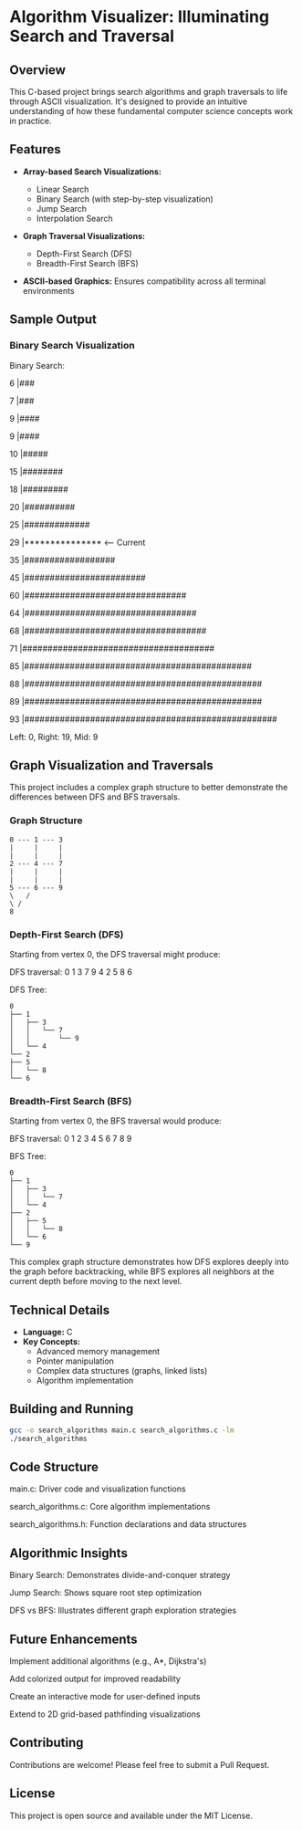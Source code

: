# Algorithm Visualizer: Illuminating Search and Traversal

## Overview

This C-based project brings search algorithms and graph traversals to life through ASCII visualization. It's designed to provide an intuitive understanding of how these fundamental computer science concepts work in practice.

## Features

- **Array-based Search Visualizations:**
  - Linear Search
  - Binary Search (with step-by-step visualization)
  - Jump Search
  - Interpolation Search

- **Graph Traversal Visualizations:**
  - Depth-First Search (DFS)
  - Breadth-First Search (BFS)

- **ASCII-based Graphics:** Ensures compatibility across all terminal environments

## Sample Output

### Binary Search Visualization

Binary Search:

6 |###

7 |###

9 |####

9 |####

10 |#####

15 |########

18 |#########

20 |##########

25 |#############

29 |*************** <-- Current

35 |##################

45 |########################

60 |################################

64 |##################################

68 |####################################

71 |######################################

85 |#############################################

88 |###############################################

89 |###############################################

93 |##################################################

Left: 0, Right: 19, Mid: 9

## Graph Visualization and Traversals

This project includes a complex graph structure to better demonstrate the differences between DFS and BFS traversals.

### Graph Structure
```
0 --- 1 --- 3
|     |     |
|     |     |
2 --- 4 --- 7
|     |     |
|     |     |
5 --- 6 --- 9
\   /
\ /
8
```
### Depth-First Search (DFS)

Starting from vertex 0, the DFS traversal might produce:

DFS traversal: 0 1 3 7 9 4 2 5 8 6

DFS Tree:
```
0
├── 1
│   ├── 3
│   │   └── 7
│   │       └── 9
│   └── 4
└── 2
├── 5
│   └── 8
└── 6
```
### Breadth-First Search (BFS)

Starting from vertex 0, the BFS traversal would produce:

BFS traversal: 0 1 2 3 4 5 6 7 8 9

BFS Tree:
```
0
├── 1
│   ├── 3
│   │   └── 7
│   └── 4
├── 2
│   ├── 5
│   │   └── 8
│   └── 6
└── 9
```

This complex graph structure demonstrates how DFS explores deeply into the graph before backtracking, while BFS explores all neighbors at the current depth before moving to the next level.

## Technical Details

- **Language:** C
- **Key Concepts:**
  - Advanced memory management
  - Pointer manipulation
  - Complex data structures (graphs, linked lists)
  - Algorithm implementation

## Building and Running

```bash
gcc -o search_algorithms main.c search_algorithms.c -lm
./search_algorithms
```

## Code Structure

main.c: Driver code and visualization functions

search_algorithms.c: Core algorithm implementations

search_algorithms.h: Function declarations and data structures

## Algorithmic Insights

Binary Search: Demonstrates divide-and-conquer strategy

Jump Search: Shows square root step optimization

DFS vs BFS: Illustrates different graph exploration strategies

## Future Enhancements

Implement additional algorithms (e.g., A*, Dijkstra's)

Add colorized output for improved readability

Create an interactive mode for user-defined inputs

Extend to 2D grid-based pathfinding visualizations

## Contributing

Contributions are welcome! Please feel free to submit a Pull Request.

## License

This project is open source and available under the MIT License.